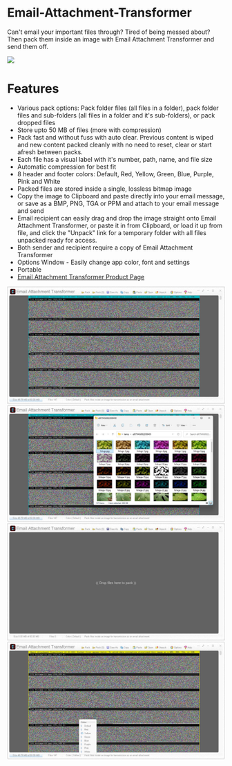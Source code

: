 # Email-Attachment-Transformer
Can't email your important files through?  Tired of being messed about?  Then pack them inside an image with Email Attachment Transformer and send them off.

<img src="eat-animated.gif">

# Features
* Various pack options: Pack folder files (all files in a folder), pack folder files and sub-folders (all files in a folder and it's sub-folders), or pack dropped files
* Store upto 50 MB of files (more with compression)
* Pack fast and without fuss with auto clear.  Previous content is wiped and new content packed cleanly with no need to reset, clear or start afresh between packs.
* Each file has a visual label with it's number, path, name, and file size
* Automatic compression for best fit
* 8 header and footer colors: Default, Red, Yellow, Green, Blue, Purple, Pink and White
* Packed files are stored inside a single, lossless bitmap image
* Copy the image to Clipboard and paste directly into your email message, or save as a BMP, PNG, TGA or PPM and attach to your email message and send
* Email recipient can easily drag and drop the image straight onto Email Attachment Transformer, or paste it in from Clipboard, or load it up from file, and click the "Unpack" link for a temporary folder with all files unpacked ready for access.
* Both sender and recipient require a copy of Email Attachment Transformer
* Options Window - Easily change app color, font and settings
* Portable
* <a href="https://blaizenterprises.com/eat.html">Email Attachment Transformer Product Page</a>

<img src="eat-screenshot.jpg">

<img src="eat-screenshot2.jpg">

<img src="eat-screenshot3.jpg">

<img src="eat-screenshot4.jpg">
